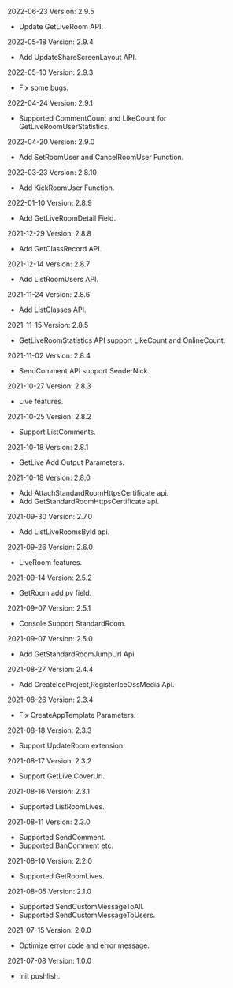 2022-06-23 Version: 2.9.5
- Update GetLiveRoom API.

2022-05-18 Version: 2.9.4
- Add UpdateShareScreenLayout API.

2022-05-10 Version: 2.9.3
- Fix some bugs.

2022-04-24 Version: 2.9.1
- Supported CommentCount and LikeCount for GetLiveRoomUserStatistics.

2022-04-20 Version: 2.9.0
- Add SetRoomUser and CancelRoomUser Function.

2022-03-23 Version: 2.8.10
- Add KickRoomUser Function.

2022-01-10 Version: 2.8.9
- Add GetLiveRoomDetail Field.

2021-12-29 Version: 2.8.8
- Add GetClassRecord API.

2021-12-14 Version: 2.8.7
- Add ListRoomUsers API.

2021-11-24 Version: 2.8.6
- Add ListClasses API.

2021-11-15 Version: 2.8.5
- GetLiveRoomStatistics API support LikeCount and OnlineCount.

2021-11-02 Version: 2.8.4
- SendComment API support SenderNick.

2021-10-27 Version: 2.8.3
- Live features.

2021-10-25 Version: 2.8.2
- Support ListComments.

2021-10-18 Version: 2.8.1
- GetLive Add Output Parameters.

2021-10-18 Version: 2.8.0
- Add AttachStandardRoomHttpsCertificate api.
- Add GetStandardRoomHttpsCertificate api.

2021-09-30 Version: 2.7.0
- Add ListLiveRoomsById api.

2021-09-26 Version: 2.6.0
- LiveRoom features.

2021-09-14 Version: 2.5.2
- GetRoom add pv field.

2021-09-07 Version: 2.5.1
- Console Support StandardRoom.

2021-09-07 Version: 2.5.0
- Add GetStandardRoomJumpUrl Api.

2021-08-27 Version: 2.4.4
- Add CreateIceProject,RegisterIceOssMedia Api.

2021-08-26 Version: 2.3.4
- Fix CreateAppTemplate Parameters.

2021-08-18 Version: 2.3.3
- Support UpdateRoom extension.

2021-08-17 Version: 2.3.2
- Support GetLive CoverUrl.

2021-08-16 Version: 2.3.1
- Supported ListRoomLives.

2021-08-11 Version: 2.3.0
- Supported SendComment.
- Supported BanComment etc.

2021-08-10 Version: 2.2.0
- Supported GetRoomLives.

2021-08-05 Version: 2.1.0
- Supported SendCustomMessageToAll.
- Supported SendCustomMessageToUsers.

2021-07-15 Version: 2.0.0
- Optimize error code and error message.

2021-07-08 Version: 1.0.0
- Init pushlish.

